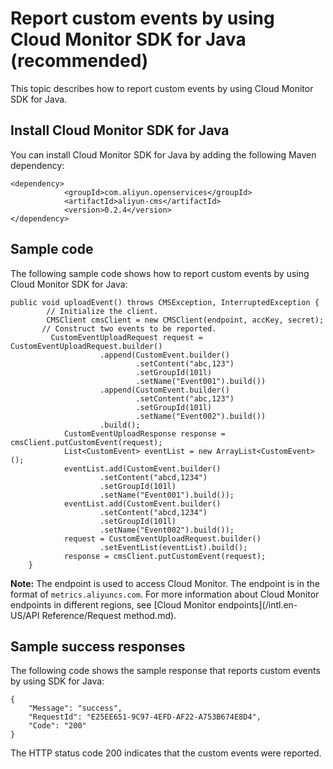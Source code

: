 # Report custom events by using Cloud Monitor SDK for Java \(recommended\)

This topic describes how to report custom events by using Cloud Monitor SDK for Java.

## Install Cloud Monitor SDK for Java

You can install Cloud Monitor SDK for Java by adding the following Maven dependency:

```
<dependency>
            <groupId>com.aliyun.openservices</groupId>
            <artifactId>aliyun-cms</artifactId>
            <version>0.2.4</version>
</dependency>
```

## Sample code

The following sample code shows how to report custom events by using Cloud Monitor SDK for Java:

```
public void uploadEvent() throws CMSException, InterruptedException {
        // Initialize the client.
        CMSClient cmsClient = new CMSClient(endpoint, accKey, secret);
       // Construct two events to be reported.
         CustomEventUploadRequest request = CustomEventUploadRequest.builder()
                    .append(CustomEvent.builder()
                            .setContent("abc,123")
                            .setGroupId(101l)
                            .setName("Event001").build())
                    .append(CustomEvent.builder()
                            .setContent("abc,123")
                            .setGroupId(101l)
                            .setName("Event002").build())
                    .build();
            CustomEventUploadResponse response = cmsClient.putCustomEvent(request);
            List<CustomEvent> eventList = new ArrayList<CustomEvent>();
            eventList.add(CustomEvent.builder()
                    .setContent("abcd,1234")
                    .setGroupId(101l)
                    .setName("Event001").build());
            eventList.add(CustomEvent.builder()
                    .setContent("abcd,1234")
                    .setGroupId(101l)
                    .setName("Event002").build());
            request = CustomEventUploadRequest.builder()
                    .setEventList(eventList).build();
            response = cmsClient.putCustomEvent(request);
    }
```

**Note:** The endpoint is used to access Cloud Monitor. The endpoint is in the format of `metrics.aliyuncs.com`. For more information about Cloud Monitor endpoints in different regions, see [Cloud Monitor endpoints](/intl.en-US/API Reference/Request method.md).

## Sample success responses

The following code shows the sample response that reports custom events by using SDK for Java:

```
{
    "Message": "success",
    "RequestId": "E25EE651-9C97-4EFD-AF22-A753B674E8D4",
    "Code": "200"
}
```

The HTTP status code 200 indicates that the custom events were reported.

